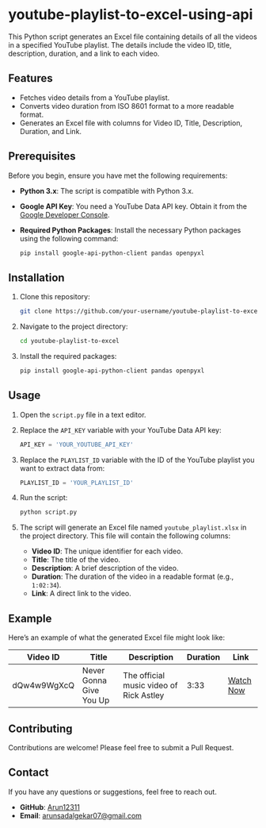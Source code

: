 # youtube-playlist-to-excel-using-api

This Python script generates an Excel file containing details of all the videos in a specified YouTube playlist. The details include the video ID, title, description, duration, and a link to each video.

## Features

- Fetches video details from a YouTube playlist.
- Converts video duration from ISO 8601 format to a more readable format.
- Generates an Excel file with columns for Video ID, Title, Description, Duration, and Link.

## Prerequisites

Before you begin, ensure you have met the following requirements:

- **Python 3.x**: The script is compatible with Python 3.x.
- **Google API Key**: You need a YouTube Data API key. Obtain it from the [Google Developer Console](https://console.developers.google.com/).
- **Required Python Packages**: Install the necessary Python packages using the following command:

  ```bash
  pip install google-api-python-client pandas openpyxl
  ```

## Installation

1. Clone this repository:

   ```bash
   git clone https://github.com/your-username/youtube-playlist-to-excel.git
   ```

2. Navigate to the project directory:

   ```bash
   cd youtube-playlist-to-excel
   ```

3. Install the required packages:

   ```bash
   pip install google-api-python-client pandas openpyxl
   ```

## Usage

1. Open the `script.py` file in a text editor.

2. Replace the `API_KEY` variable with your YouTube Data API key:

   ```python
   API_KEY = 'YOUR_YOUTUBE_API_KEY'
   ```

3. Replace the `PLAYLIST_ID` variable with the ID of the YouTube playlist you want to extract data from:

   ```python
   PLAYLIST_ID = 'YOUR_PLAYLIST_ID'
   ```

4. Run the script:

   ```bash
   python script.py
   ```

5. The script will generate an Excel file named `youtube_playlist.xlsx` in the project directory. This file will contain the following columns:

   - **Video ID**: The unique identifier for each video.
   - **Title**: The title of the video.
   - **Description**: A brief description of the video.
   - **Duration**: The duration of the video in a readable format (e.g., `1:02:34`).
   - **Link**: A direct link to the video.

## Example

Here’s an example of what the generated Excel file might look like:

| Video ID      | Title                      | Description                            | Duration | Link                                    |
|---------------|----------------------------|----------------------------------------|----------|-----------------------------------------|
| dQw4w9WgXcQ   | Never Gonna Give You Up     | The official music video of Rick Astley | 3:33     | [Watch Now](https://www.youtube.com/watch?v=dQw4w9WgXcQ) |



## Contributing

Contributions are welcome! Please feel free to submit a Pull Request.

## Contact

If you have any questions or suggestions, feel free to reach out.

- **GitHub**: [Arun12311](https://github.com/ArunSadalgekar07)
- **Email**: arunsadalgekar07@gmail.com
